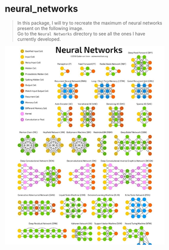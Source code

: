 # neural_networks
> In this package, I will try to recreate the maximum of neural networks present on the following image.  
Go to the `Neural Networks` directory to see all the ones I have currently developed.

![./neural_networks.jpg](./neural_networks.jpg)
